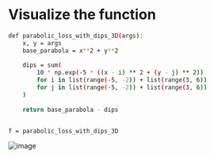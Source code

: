 
# Visualize the function

```bash
def parabolic_loss_with_dips_3D(args):
    x, y = args
    base_parabola = x**2 + y**2
    
    dips = sum(
        10 * np.exp(-5 * ((x - i) ** 2 + (y - j) ** 2))
        for i in list(range(-5, -2)) + list(range(3, 6))  
        for j in list(range(-5, -2)) + list(range(3, 6))   
    )
    
    return base_parabola - dips


f = parabolic_loss_with_dips_3D

```

![image](https://github.com/user-attachments/assets/7b8c38ff-3cec-44ed-8e7d-0d076fe14e69)
